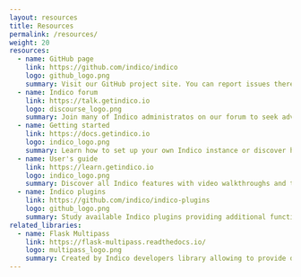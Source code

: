 ```yaml
---
layout: resources
title: Resources
permalink: /resources/
weight: 20
resources:
  - name: GitHub page
    link: https://github.com/indico/indico
    logo: github_logo.png
    summary: Visit our GitHub project site. You can report issues there.
  - name: Indico forum
    link: https://talk.getindico.io
    logo: discourse_logo.png
    summary: Join many of Indico administratos on our forum to seek advice, discuss your development ideas or just say hi!
  - name: Getting started
    link: https://docs.getindico.io
    logo: indico_logo.png
    summary: Learn how to set up your own Indico instance or discover how to use Indico API
  - name: User's guide
    link: https://learn.getindico.io
    logo: indico_logo.png
    summary: Discover all Indico features with video walkthroughs and tutorials
  - name: Indico plugins
    link: https://github.com/indico/indico-plugins
    logo: github_logo.png
    summary: Study available Indico plugins providing additional functionality like teleconferencing or processing payments
related_libraries:
  - name: Flask Multipass
    link: https://flask-multipass.readthedocs.io/
    logo: multipass_logo.png
    summary: Created by Indico developers library allowing to provide different authentication systems in Flask applications
---
```

